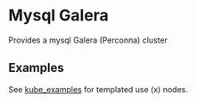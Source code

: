 # Mysql Galera

Provides a mysql Galera (Perconna) cluster

## Examples

See [kube_examples](./kube_examples) for templated use (x) nodes.


